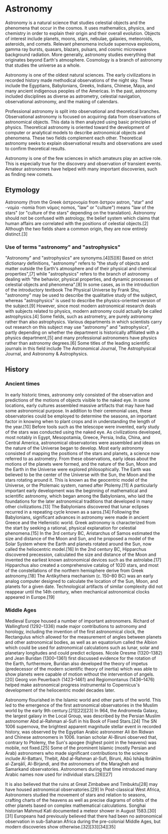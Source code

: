 # Astronomy 

Astronomy is a natural science that studies celestial objects and the
phenomena that occur in the cosmos. It uses mathematics, physics, and
chemistry in order to explain their origin and their overall evolution.
Objects of interest include planets, moons, stars, nebulae, galaxies,
meteoroids, asteroids, and comets. Relevant phenomena include supernova
explosions, gamma ray bursts, quasars, blazars, pulsars, and cosmic
microwave background radiation. More generally, astronomy studies
everything that originates beyond Earth\'s atmosphere. Cosmology is a
branch of astronomy that studies the universe as a whole.

Astronomy is one of the oldest natural sciences. The early civilizations
in recorded history made methodical observations of the night sky. These
include the Egyptians, Babylonians, Greeks, Indians, Chinese, Maya, and
many ancient indigenous peoples of the Americas. In the past, astronomy
included disciplines as diverse as astrometry, celestial navigation,
observational astronomy, and the making of calendars.

Professional astronomy is split into observational and theoretical
branches. Observational astronomy is focused on acquiring data from
observations of astronomical objects. This data is then analyzed using
basic principles of physics. Theoretical astronomy is oriented toward
the development of computer or analytical models to describe
astronomical objects and phenomena. These two fields complement each
other. Theoretical astronomy seeks to explain observational results and
observations are used to confirm theoretical results.

Astronomy is one of the few sciences in which amateurs play an active role. 
This is especially true for the discovery and observation of transient events. 
Amateur astronomers have helped with many important discoveries, such as finding new comets.

## Etymology

Astronomy (from the Greek ἀστρονομία from ἄστρον astron, \"star\" and
-νομία -nomia from νόμος nomos, \"law\" or \"culture\") means \"law of
the stars\" (or \"culture of the stars\" depending on the translation).
Astronomy should not be confused with astrology, the belief system which
claims that human affairs are correlated with the positions of celestial
objects.\[2\] Although the two fields share a common origin, they are
now entirely distinct.\[3\]

### Use of terms "astronomy" and "astrophysics"

\"Astronomy\" and \"astrophysics\" are synonyms.\[4\]\[5\]\[6\] Based on
strict dictionary definitions, \"astronomy\" refers to \"the study of
objects and matter outside the Earth\'s atmosphere and of their physical
and chemical properties\",\[7\] while \"astrophysics\" refers to the
branch of astronomy dealing with \"the behavior, physical properties,
and dynamic processes of celestial objects and phenomena\".\[8\] In some
cases, as in the introduction of the introductory textbook The Physical
Universe by Frank Shu, \"astronomy\" may be used to describe the
qualitative study of the subject, whereas \"astrophysics\" is used to
describe the physics-oriented version of the subject.\[9\] However,
since most modern astronomical research deals with subjects related to
physics, modern astronomy could actually be called astrophysics.\[4\]
Some fields, such as astrometry, are purely astronomy rather than also
astrophysics. Various departments in which scientists carry out research
on this subject may use \"astronomy\" and \"astrophysics\", partly
depending on whether the department is historically affiliated with a
physics department,\[5\] and many professional astronomers have physics
rather than astronomy degrees.\[6\] Some titles of the leading
scientific journals in this field include The Astronomical Journal, The
Astrophysical Journal, and Astronomy & Astrophysics.

## History 

### Ancient times

In early historic times, astronomy only consisted of the observation and predictions 
of the motions of objects visible to the naked eye. In some locations, early cultures 
assembled massive artifacts that may have had some astronomical purpose. 
In addition to their ceremonial uses, these observatories could be employed to 
determine the seasons, an important factor in knowing when to plant crops and in understanding the length of the year.[10]
Before tools such as the telescope were invented, early study of the stars was conducted using the naked eye. 
As civilizations developed, most notably in Egypt, Mesopotamia, Greece, Persia, India, China, and Central America, 
astronomical observatories were assembled and ideas on the nature of the Universe began to develop. 
Most early astronomy consisted of mapping the positions of the stars and planets, a science now referred to as astrometry. 
From these observations, early ideas about the motions of the planets were formed, and the nature of the Sun, 
Moon and the Earth in the Universe were explored philosophically. The Earth was believed to be the center of the Universe 
with the Sun, the Moon and the stars rotating around it. This is known as the geocentric model of the Universe, or the Ptolemaic system, named after Ptolemy.[11]
A particularly important early development was the beginning of mathematical and scientific astronomy, 
which began among the Babylonians, who laid the foundations for the later astronomical traditions that 
developed in many other civilizations.[13] The Babylonians discovered that lunar eclipses recurred in a 
repeating cycle known as a saros.[14]
Following the Babylonians, significant advances in astronomy were made in ancient Greece and the Hellenistic world. 
Greek astronomy is characterized from the start by seeking a rational, physical explanation for celestial phenomena.[15] 
In the 3rd century BC, Aristarchus of Samos estimated the size and distance of the Moon and Sun, 
and he proposed a model of the Solar System where the Earth and planets rotated around the Sun, 
now called the heliocentric model.[16] In the 2nd century BC, Hipparchus discovered precession, 
calculated the size and distance of the Moon and invented the earliest known astronomical devices 
such as the astrolabe.[17] Hipparchus also created a comprehensive catalog of 1020 stars, 
and most of the constellations of the northern hemisphere derive from Greek astronomy.[18] 
The Antikythera mechanism (c. 150–80 BC) was an early analog computer designed to calculate the location of the Sun, 
Moon, and planets for a given date. Technological artifacts of similar complexity did not reappear until the 14th century, 
when mechanical astronomical clocks appeared in Europe.[19]

### Middle Ages

Medieval Europe housed a number of important astronomers. Richard of Wallingford (1292–1336) made major contributions to astronomy and horology, including the invention of the first astronomical clock, the Rectangulus which allowed for the measurement of angles between planets and other astronomical bodies, as well as an equatorium called the Albion which could be used for astronomical calculations such as lunar, solar and planetary longitudes and could predict eclipses. Nicole Oresme (1320–1382) and Jean Buridan (1300–1361) first discussed evidence for the rotation of the Earth, furthermore, Buridan also developed the theory of impetus (predecessor of the modern scientific theory of inertia) which was able to show planets were capable of motion without the intervention of angels.[20] Georg von Peuerbach (1423–1461) and Regiomontanus (1436–1476) helped make astronomical progress instrumental to Copernicus's development of the heliocentric model decades later.

Astronomy flourished in the Islamic world and other parts of the world. This led to the emergence of the first astronomical observatories in the Muslim world by the early 9th century.[21][22][23] In 964, the Andromeda Galaxy, the largest galaxy in the Local Group, was described by the Persian Muslim astronomer Abd al-Rahman al-Sufi in his Book of Fixed Stars.[24] The SN 1006 supernova, the brightest apparent magnitude stellar event in recorded history, was observed by the Egyptian Arabic astronomer Ali ibn Ridwan and Chinese astronomers in 1006. Iranian scholar Al-Biruni observed that, contrary to Ptolemy, the Sun's apogee (highest point in the heavens) was mobile, not fixed.[25] Some of the prominent Islamic (mostly Persian and Arab) astronomers who made significant contributions to the science include Al-Battani, Thebit, Abd al-Rahman al-Sufi, Biruni, Abū Ishāq Ibrāhīm al-Zarqālī, Al-Birjandi, and the astronomers of the Maragheh and Samarkand observatories. Astronomers during that time introduced many Arabic names now used for individual stars.[26][27]

It is also believed that the ruins at Great Zimbabwe and Timbuktu[28] may have housed astronomical observatories.[29] In Post-classical West Africa, Astronomers studied the movement of stars and relation to seasons, crafting charts of the heavens as well as precise diagrams of orbits of the other planets based on complex mathematical calculations. Songhai historian Mahmud Kati documented a meteor shower in August 1583.[30][31] Europeans had previously believed that there had been no astronomical observation in sub-Saharan Africa during the pre-colonial Middle Ages, but modern discoveries show otherwise.[32][33][34][35]
